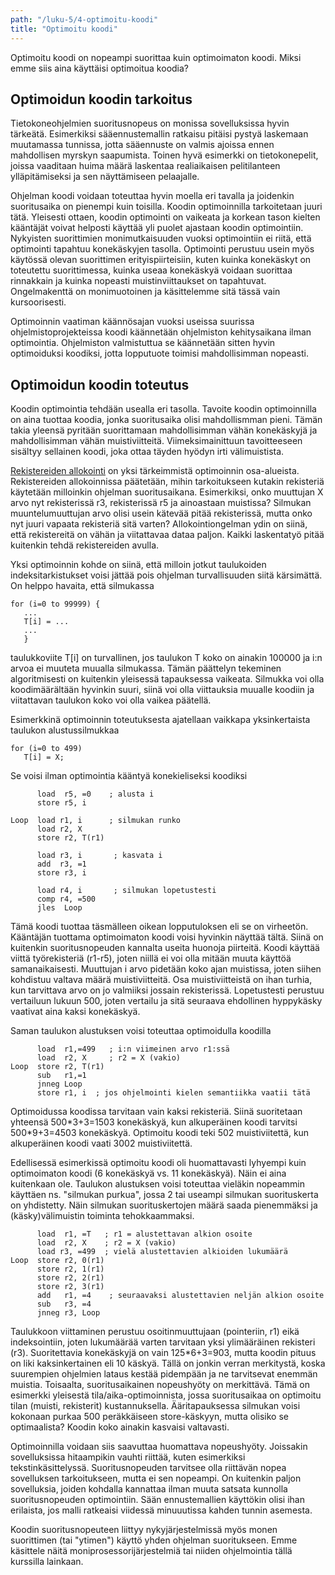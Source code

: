 ```yaml
---
path: "/luku-5/4-optimoitu-koodi"
title: "Optimoitu koodi"
---
```


<div>
<lead> Optimoitu koodi on nopeampi suorittaa kuin optimoimaton koodi. Miksi emme siis aina käyttäisi optimoitua koodia? </lead>
</div>

## Optimoidun koodin tarkoitus
Tietokoneohjelmien suoritusnopeus on monissa sovelluksissa hyvin tärkeätä. Esimerkiksi sääennustemallin ratkaisu pitäisi pystyä laskemaan muutamassa tunnissa, jotta sääennuste on valmis ajoissa ennen mahdollisen myrskyn saapumista. Toinen hyvä esimerkki on tietokonepelit, joissa vaaditaan huima määrä laskentaa realiaikaisen pelitilanteen ylläpitämiseksi ja sen näyttämiseen pelaajalle.

Ohjelman koodi voidaan toteuttaa hyvin moella eri tavalla ja joidenkin suoritusaika on pienempi kuin toisilla. Koodin optimoinnilla tarkoitetaan juuri tätä. Yleisesti ottaen, koodin optimointi on vaikeata ja korkean tason kielten kääntäjät voivat helposti käyttää yli puolet ajastaan koodin optimointiin. Nykyisten suorittimien monimutkaisuuden vuoksi optimointiin ei riitä, että optimointi tapahtuu konekäskyjen tasolla. Optimointi perustuu usein myös käytössä olevan suorittimen erityispiirteisiin, kuten kuinka konekäskyt on toteutettu suorittimessa, kuinka useaa konekäskyä voidaan suorittaa rinnakkain ja kuinka nopeasti muistinviittaukset on tapahtuvat. Ongelmakenttä on monimuotoinen ja käsittelemme sitä tässä vain kursoorisesti.

Optimoinnin vaatiman käännösajan vuoksi useissa suurissa ohjelmistoprojekteissa koodi käännetään ohjelmiston kehitysaikana ilman optimointia. Ohjelmiston valmistuttua se käännetään sitten hyvin optimoiduksi koodiksi, jotta lopputuote toimisi mahdollisimman nopeasti.

## Optimoidun koodin toteutus
Koodin optimointia tehdään usealla eri tasolla. Tavoite koodin optimoinnilla on aina tuottaa koodia, jonka suoritusaika olisi mahdollismman pieni. Tämän takia yleensä pyritään suorittamaan mahdollisimman vähän konekäskyjä ja mahdollisimman vähän muistiviitteitä. Viimeksimainittuun tavoitteeseen sisältyy sellainen koodi, joka ottaa täyden hyödyn irti välimuistista.

[Rekistereiden allokointi](https://en.wikipedia.org/wiki/Register_allocation) on yksi tärkeimmistä optimoinnin osa-alueista. Rekistereiden allokoinnissa päätetään, mihin tarkoitukseen kutakin rekisteriä käytetään milloinkin ohjelman suoritusaikana. Esimerkiksi, onko muuttujan X arvo nyt rekisterissä r3, rekisterissä r5 ja ainoastaan muistissa? Silmukan muuntelumuuttujan arvo olisi usein kätevää pitää rekisterissä, mutta onko nyt juuri vapaata rekisteriä sitä varten? Allokointiongelman ydin on siinä, että rekistereitä on vähän ja viitattavaa dataa paljon. Kaikki laskentatyö pitää kuitenkin tehdä rekistereiden avulla.

Yksi optimoinnin kohde on siinä, että milloin jotkut taulukoiden indeksitarkistukset voisi jättää pois ohjelman turvallisuuden siitä kärsimättä. On helppo havaita, että silmukassa

```
for (i=0 to 99999) {
   ...
   T[i] = ...
   ...
   }
```

taulukkoviite T[i] on turvallinen, jos taulukon T koko on ainakin 100000 ja i:n arvoa ei muuteta muualla silmukassa. Tämän päättelyn tekeminen algoritmisesti on kuitenkin yleisessä tapauksessa vaikeata. Silmukka voi olla koodimäärältään hyvinkin suuri, siinä voi olla viittauksia muualle koodiin ja viitattavan taulukon koko voi olla vaikea päätellä.

Esimerkkinä optimoinnin toteutuksesta ajatellaan vaikkapa yksinkertaista taulukon alustussilmukkaa

```
for (i=0 to 499)
   T[i] = X;
```

Se voisi ilman optimointia kääntyä konekieliseksi koodiksi

```
      load  r5, =0    ; alusta i
      store r5, i

Loop  load r1, i      ; silmukan runko
      load r2, X
      store r2, T(r1)

      load r3, i       ; kasvata i
      add  r3, =1
      store r3, i

      load r4, i       ; silmukan lopetustesti
      comp r4, =500
      jles  Loop
```
Tämä koodi tuottaa täsmälleen oikean lopputuloksen eli se on virheetön. Kääntäjän tuottama optimoimaton koodi voisi hyvinkin näyttää tältä. Siinä on kuitenkin suoritusnopeuden kannalta useita huonoja piirteitä. Koodi käyttää viittä työrekisteriä (r1-r5), joten niillä ei voi olla mitään muuta käyttöä samanaikaisesti. Muuttujan i arvo pidetään koko ajan muistissa, joten siihen kohdistuu valtava määrä muistiviitteitä. Osa muistiviitteistä on ihan turhia, kun tarvittava arvo on jo valmiiksi jossain rekisterissä. Lopetustesti perustuu vertailuun lukuun 500, joten vertailu ja sitä seuraava ehdollinen hyppykäsky vaativat aina kaksi konekäskyä.

Saman taulukon alustuksen voisi toteuttaa optimoidulla koodilla

```
      load  r1,=499   ; i:n viimeinen arvo r1:ssä
      load  r2, X     ; r2 = X (vakio)
Loop  store r2, T(r1)
      sub   r1,=1
      jnneg Loop
      store r1, i  ; jos ohjelmointi kielen semantiikka vaatii tätä
```

Optimoidussa koodissa tarvitaan vain kaksi rekisteriä. Siinä suoritetaan yhteensä 500\*3+3=1503 konekäskyä, kun alkuperäinen koodi tarvitsi 500\*9+3=4503 konekäskyä. Optimoitu koodi teki 502 muistiviitettä, kun alkuperäinen koodi vaati 3002 muistiviitettä.

Edellisessä esimerkissä optimoitu koodi oli huomattavasti lyhyempi kuin optimoimaton koodi (6 konekäskyä vs. 11 konekäskyä). Näin ei aina kuitenkaan ole. Taulukon alustuksen voisi toteuttaa vieläkin nopeammin käyttäen ns. "silmukan purkua", jossa 2 tai useampi silmukan suorituskerta on yhdistetty. Näin silmukan suorituskertojen määrä saada pienemmäksi ja (käsky)välimuistin toiminta tehokkaammaksi.

```
      load  r1, =T   ; r1 = alustettavan alkion osoite
      load  r2, X    ; r2 = X (vakio)
      load r3, =499  ; vielä alustettavien alkioiden lukumäärä
Loop  store r2, 0(r1)
      store r2, 1(r1)
      store r2, 2(r1)
      store r2, 3(r1)
      add   r1, =4    ; seuraavaksi alustettavien neljän alkion osoite
      sub   r3, =4
      jnneg r3, Loop
```

Taulukkoon viittaminen perustuu osoitinmuuttujaan (pointeriin, r1) eikä indeksointiin, joten lukumäärää varten tarvitaan yksi ylimääräinen rekisteri (r3). Suoritettavia konekäskyjä on vain 125\*6+3=903, mutta koodin pituus on liki kaksinkertainen eli 10 käskyä. Tällä on jonkin verran merkitystä, koska suurempien ohjelmien lataus kestää pidempään ja ne tarvitsevat enemmän muistia. Toisaalta, suoritusaikainen nopeushyöty on merkittävä. Tämä on esimerkki yleisestä tila/aika-optimoinnista, jossa suoritusaikaa on optimoitu tilan (muisti, rekisterit) kustannuksella. Ääritapauksessa silmukan voisi kokonaan purkaa 500 peräkkäiseen store-käskyyn, mutta olisiko se optimaalista? Koodin koko ainakin kasvaisi valtavasti.

Optimoinnilla voidaan siis saavuttaa huomattava nopeushyöty. Joissakin sovelluksissa hitaampikin vauhti riittää, kuten esimerkiksi tekstinkäsittelyssä. Suoritusnopeuden tarvitsee olla riittävän nopea sovelluksen tarkoitukseen, mutta ei sen nopeampi. On kuitenkin paljon sovelluksia, joiden kohdalla kannattaa ilman muuta satsata kunnolla suoritusnopeuden optimointiin. Sään ennustemallien käyttökin olisi ihan erilaista, jos malli ratkeaisi viidessä minuuutissa kahden tunnin asemesta.

Koodin suoritusnopeuteen liittyy nykyjärjestelmissä myös monen suorittimen (tai "ytimen") käyttö yhden ohjelman suoritukseen. Emme käsittele näitä moniprosessorijärjestelmiä tai niiden ohjelmointia tällä kurssilla lainkaan.

<!-- quiz 5.4 ????????????????? -->

<div><quiz id="9ef6a20c-652d-43c3-b9ca-514a0a5194a1"></quiz></div>
<div><quiz id="82210dd6-52d3-405f-8dc2-428b514a68f1"></quiz></div>

<!-- div><quiz id="4b44871b-2fe7-4fe1-978c-267d5bf8de80"></quiz></div> -->

